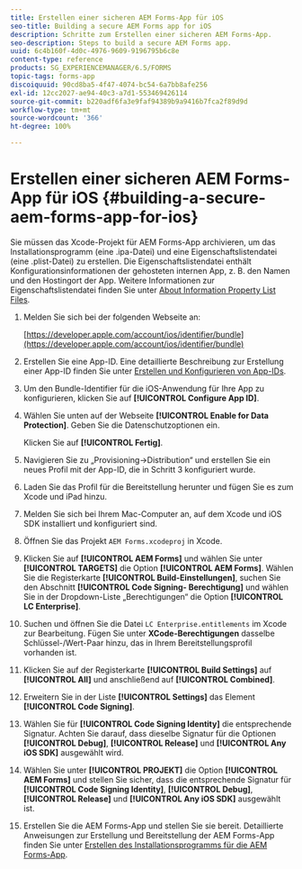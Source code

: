 ```yaml
---
title: Erstellen einer sicheren AEM Forms-App für iOS
seo-title: Building a secure AEM Forms app for iOS
description: Schritte zum Erstellen einer sicheren AEM Forms-App.
seo-description: Steps to build a secure AEM Forms app.
uuid: 6c4b160f-4d0c-4976-9609-9196795b6c8e
content-type: reference
products: SG_EXPERIENCEMANAGER/6.5/FORMS
topic-tags: forms-app
discoiquuid: 90cd8ba5-4f47-4074-bc54-6a7bb8afe256
exl-id: 12cc2027-ae94-40c3-a7d1-553469426114
source-git-commit: b220adf6fa3e9faf94389b9a9416b7fca2f89d9d
workflow-type: tm+mt
source-wordcount: '366'
ht-degree: 100%

---
```


# Erstellen einer sicheren AEM Forms-App für iOS {#building-a-secure-aem-forms-app-for-ios}

Sie müssen das Xcode-Projekt für AEM Forms-App archivieren, um das Installationsprogramm (eine .ipa-Datei) und eine Eigenschaftslistendatei (eine .plist-Datei) zu erstellen. Die Eigenschaftslistendatei enthält Konfigurationsinformationen der gehosteten internen App, z. B. den Namen und den Hostingort der App. Weitere Informationen zur Eigenschaftslistendatei finden Sie unter [About Information Property List Files](https://developer.apple.com/library/ios/#documentation/general/Reference/InfoPlistKeyReference/Articles/AboutInformationPropertyListFiles.html).

1. Melden Sie sich bei der folgenden Webseite an:

   [https://developer.apple.com/account/ios/identifier/bundle](https://developer.apple.com/account/ios/identifier/bundle)

1. Erstellen Sie eine App-ID. Eine detaillierte Beschreibung zur Erstellung einer App-ID finden Sie unter [Erstellen und Konfigurieren von App-IDs](https://developer.apple.com/library/ios/documentation/IDEs/Conceptual/AppDistributionGuide/MaintainingProfiles/MaintainingProfiles.html).
1. Um den Bundle-Identifier für die iOS-Anwendung für Ihre App zu konfigurieren, klicken Sie auf **[!UICONTROL Configure App ID]**.
1. Wählen Sie unten auf der Webseite **[!UICONTROL Enable for Data Protection]**. Geben Sie die Datenschutzoptionen ein.

   Klicken Sie auf **[!UICONTROL Fertig]**.

1. Navigieren Sie zu „Provisioning->Distribution“ und erstellen Sie ein neues Profil mit der App-ID, die in Schritt 3 konfiguriert wurde.
1. Laden Sie das Profil für die Bereitstellung herunter und fügen Sie es zum Xcode und iPad hinzu.
1. Melden Sie sich bei Ihrem Mac-Computer an, auf dem Xcode und iOS SDK installiert und konfiguriert sind.
1. Öffnen Sie das Projekt `AEM Forms.xcodeproj` in Xcode.
1. Klicken Sie auf **[!UICONTROL AEM Forms]** und wählen Sie unter **[!UICONTROL TARGETS]** die Option **[!UICONTROL AEM Forms]**. Wählen Sie die Registerkarte **[!UICONTROL Build-Einstellungen]**, suchen Sie den Abschnitt **[!UICONTROL Code Signing- Berechtigung]** und wählen Sie in der Dropdown-Liste „Berechtigungen“ die Option **[!UICONTROL LC Enterprise]**.
1. Suchen und öffnen Sie die Datei `LC Enterprise.entitlements` im Xcode zur Bearbeitung. Fügen Sie unter **XCode-Berechtigungen** dasselbe Schlüssel-/Wert-Paar hinzu, das in Ihrem Bereitstellungsprofil vorhanden ist.
1. Klicken Sie auf der Registerkarte **[!UICONTROL Build Settings]** auf **[!UICONTROL All]** und anschließend auf **[!UICONTROL Combined]**.
1. Erweitern Sie in der Liste **[!UICONTROL Settings]** das Element **[!UICONTROL Code Signing]**.
1. Wählen Sie für **[!UICONTROL Code Signing Identity]** die entsprechende Signatur. Achten Sie darauf, dass dieselbe Signatur für die Optionen **[!UICONTROL Debug]**, **[!UICONTROL Release]** und **[!UICONTROL Any iOS SDK]** ausgewählt wird.
1. Wählen Sie unter **[!UICONTROL PROJEKT]** die Option **[!UICONTROL AEM Forms]** und stellen Sie sicher, dass die entsprechende Signatur für **[!UICONTROL Code Signing Identity]**, **[!UICONTROL Debug]**, **[!UICONTROL Release]** und **[!UICONTROL Any iOS SDK]** ausgewählt ist.
1. Erstellen Sie die AEM Forms-App und stellen Sie sie bereit. Detaillierte Anweisungen zur Erstellung und Bereitstellung der AEM Forms-App finden Sie unter [Erstellen des Installationsprogramms für die AEM Forms-App](setup-xcode-project-build-installer.md#build-the-installer-for-the-mobile-workspace-app).
